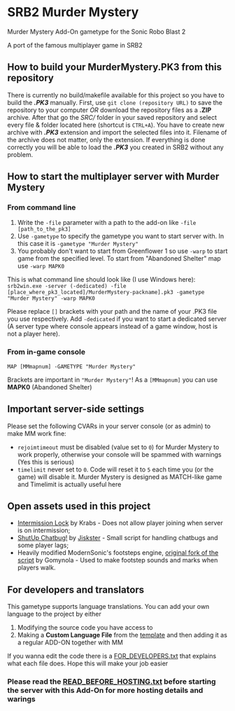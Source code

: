 # SRB2 Murder Mystery
Murder Mystery Add-On gametype for the Sonic Robo Blast 2

A port of the famous multiplayer game in SRB2

## How to build your **MurderMystery.PK3** from this repository
There is currently no build/makefile available for this project so you have to build the ***.PK3*** manually. First, use `git clone (repository URL)` to save the repository to your computer *OR* download the repository files as a **.ZIP** archive. After that go the *SRC/* folder in your saved repository and select every file & folder located here (shortcut is `CTRL+A`). You have to create new archive with ***.PK3*** extension and import the selected files into it. Filename of the archive does not matter, only the extension. If everything is done correctly you will be able to load the ***.PK3*** you created in SRB2 without any problem.

## How to start the multiplayer server with Murder Mystery
### From command line
1. Write the `-file` parameter with a path to the add-on like `-file [path_to_the_pk3]`
2. Use `-gametype` to specify the gametype you want to start server with. In this case it is `-gametype "Murder Mystery"`
3. You probably don't want to start from Greenflower 1 so use `-warp` to start game from the specified level. To start from "Abandoned Shelter" map use `-warp MAPK0`

This is what command line should look like (I use Windows here): `srb2win.exe -server (-dedicated) -file [place_where_pk3_located]/MurderMystery-packname].pk3 -gametype "Murder Mystery" -warp MAPK0`

Please replace `[]` brackets with your path and the name of your .PK3 file you use respectively. Add `-dedicated` if you want to start a dedicated server (A server type where console appears instead of a game window, host is not a player here).
### From in-game console
`MAP [MMmapnum] -GAMETYPE "Murder Mystery"`

Brackets are important in `"Murder Mystery"`! As a `[MMmapnum]` you can use **MAPK0** (Abandoned Shelter)

## Important server-side settings
Please set the following CVARs in your server console (or as admin) to make MM work fine:
- `rejoimtimeout` must be disabled (value set to `0`) for Murder Mystery to work properly, otherwise your console will be spammed with warnings (Yes this is serious)
- `timelimit` never set to `0`. Code will reset it to `5` each time you (or the game) will disable it. Murder Mystery is designed as MATCH-like game and Timelimit is actually useful here

## Open assets used in this project
- [Intermission Lock](https://mb.srb2.org/addons/intermission-lock-reduce-synch-fails-caused-by-players-joining-during-intermission.1293/) by Krabs - Does not allow player joining when server is on intermission;
- [ShutUp Chatbug!](https://mb.srb2.org/addons/shut-up-chatbug.5046/) by [Jiskster](https://github.com/Jiskster) - Small script for handling chatbugs and some player lags;
- Heavily modified ModernSonic's footsteps engine, [original fork of the script](https://mb.srb2.org/addons/footsteps.1378/) by Gomynola - Used to make footstep sounds and marks when players walk.

## For developers and translators
This gametype supports language translations. You can add your own language to the project by either
1. Modifying the source code you have access to
2. Making a **Custom Language File** from the [template](TOOLS/customlang.lua) and then adding it as a regular ADD-ON together with MM

If you wanna edit the code there is a [FOR_DEVELOPERS.txt](SRC/FOR_DEVELOPERS.txt) that explains what each file does. Hope this will make your job easier

### Please read the [READ_BEFORE_HOSTING.txt](SRC/READ_BEFORE_HOSTING.txt) before starting the server with this Add-On for more hosting details and warings